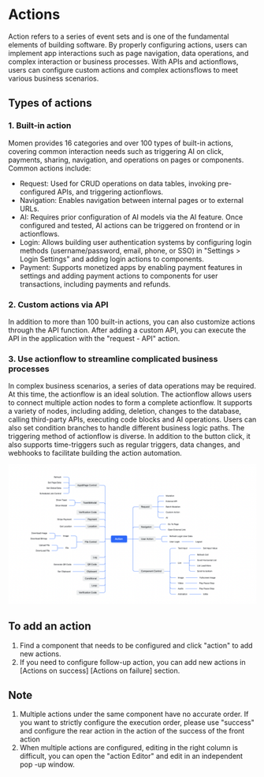 # Actions
Action refers to a series of event sets and is one of the fundamental elements of building software. By properly configuring actions, users can implement app interactions such as page navigation, data operations, and complex interaction or business processes. With APIs and actionflows, users can configure custom actions and complex actionsflows to meet various business scenarios.

## Types of actions
### 1. Built-in action
Momen provides 16 categories and over 100 types of built-in actions, covering common interaction needs such as triggering AI on click, payments, sharing, navigation, and operations on pages or components. Common actions include:

- Request: Used for CRUD operations on data tables, invoking pre-configured APIs, and triggering actionflows.
- Navigation: Enables navigation between internal pages or to external URLs.
- AI: Requires prior configuration of AI models via the AI feature. Once configured and tested, AI actions can be triggered on frontend or in actionflows.
- Login: Allows building user authentication systems by configuring login methods (username/password, email, phone, or SSO) in "Settings > Login Settings" and adding login actions to components.
- Payment: Supports monetized apps by enabling payment features in settings and adding payment actions to components for user transactions, including payments and refunds.

### 2. Custom actions via API
In addition to more than 100 built-in actions, you can also customize actions through the API function. After adding a custom API, you can execute the API in the application with the "request - API" action.

### 3. Use actionflow to streamline complicated business processes
In complex business scenarios, a series of data operations may be required. At this time, the actionflow is an ideal solution. The actionflow allows users to connect multiple action nodes to form a complete actionflow. It supports a variety of nodes, including adding, deletion, changes to the database, calling third-party APIs, executing code blocks and AI operations. Users can also set condition branches to handle different business logic paths. The triggering method of actionflow is diverse. In addition to the button click, it also supports time-triggers such as regular triggers, data changes, and webhooks to facilitate building the action automation.

<img src="../.gitbook/assets/actions mindmap.png" alt="Momen action mindmap">

## To add an action
1. Find a component that needs to be configured and click "action" to add new actions. 
2. If you need to configure follow-up action, you can add new actions in [Actions on success] [Actions on failure] section.   

## Note  
1. Multiple actions under the same component have no accurate order. If you want to strictly configure the execution order, please use "success" and configure the rear action in the action of the success of the front action
2. When multiple actions are configured, editing in the right column is difficult, you can open the "action Editor" and edit in an independent pop -up window.